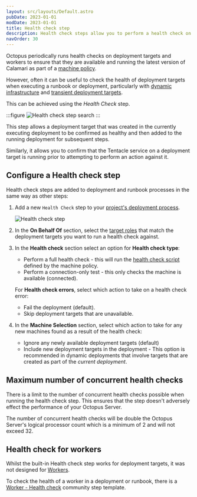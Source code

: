 ```yaml
---
layout: src/layouts/Default.astro
pubDate: 2023-01-01
modDate: 2023-01-01
title: Health check step
description: Health check steps allow you to perform a health check on deployment targets as part of a deployment or runbook, and take action based on the result.
navOrder: 30
---
```


Octopus periodically runs health checks on deployment targets and workers to ensure that they are available and running the latest version of Calamari as part of a [machine policy](/docs/infrastructure/deployment-targets/machine-policies).

However, often it can be useful to check the health of deployment targets when executing a runbook or deployment, particularly with [dynamic infrastructure](/docs/infrastructure/deployment-targets/dynamic-infrastructure/) and [transient deployment targets](/docs/deployments/patterns/elastic-and-transient-environments/deploying-to-transient-targets).

This can be achieved using the _Health Check_ step.

:::figure
![Health check step search](/docs/projects/built-in-step-templates/images/health-check-step-search.png)
:::

This step allows a deployment target that was created in the currently executing deployment to be confirmed as healthy and then added to the running deployment for subsequent steps.

Similarly, it allows you to confirm that the Tentacle service on a deployment target is running prior to attempting to perform an action against it.

## Configure a Health check step

Health check steps are added to deployment and runbook processes in the same way as other steps:

1. Add a new `Health Check` step to your [project's deployment process](/docs/projects/steps).

    ![Health check step](/docs/projects/built-in-step-templates/images/health-check-step-select.png)
2. In the **On Behalf Of** section, select the [target roles](/docs/infrastructure/deployment-targets/#target-roles) that match the deployment targets you want to run a health check against. 

3. In the **Health check** section select an option for **Health check type**:
    - Perform a full health check - this will run the [health check script](/docs/infrastructure/deployment-targets/machine-policies/#custom-health-check-scripts) defined by the machine policy.
    - Perform a connection-only test - this only checks the machine is available (connected).

   For **Health check errors**, select which action to take on a health check error:
    - Fail the deployment (default).
    - Skip deployment targets that are unavailable.
4. In the **Machine Selection** section, select which action to take for any new machines found as a result of the health check:
    - Ignore any newly available deployment targets (default)
    - Include new deployment targets in the deployment - This option is recommended in dynamic deployments that involve targets that are created as part of the _current deployment_.

## Maximum number of concurrent health checks

There is a limit to the number of concurrent health checks possible when running the health check step. This ensures that the step doesn't adversely effect the performance of your Octopus Server.

The number of concurrent health checks will be double the Octopus Server's logical processor count which is a minimum of 2 and will not exceed 32.

## Health check for workers

Whilst the built-in Health check step works for deployment targets, it was not designed for [Workers](/docs/infrastructure/workers).

To check the health of a worker in a deployment or runbook, there is a [Worker - Health check](https://library.octopus.com/step-templates/c6c23c7b-876d-4758-a908-511f066156d7/actiontemplate-worker-health-check) community step template.
